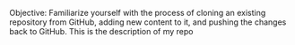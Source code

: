Objective: Familiarize yourself with the process of cloning an existing repository from GitHub, adding new content to it, and pushing the changes back to GitHub.
This is the description of my repo